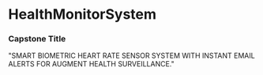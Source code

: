 # HealthMonitorSystem

### Capstone Title
"SMART BIOMETRIC HEART RATE SENSOR SYSTEM WITH INSTANT EMAIL ALERTS FOR AUGMENT HEALTH SURVEILLANCE."
